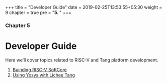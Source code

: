 +++
title = "Developer Guide"
date = 2019-02-25T13:53:55+05:30
weight = 9
chapter = true
pre = "<b>5. </b>"
+++

### Chapter 5

# Developer Guide

Here we’ll cover topics related to RISC-V and Tang platform development.

1. [Buinding RISC-V SoftCore](/en/dev-guide/building-rv-core)
2. [Using Yosys with Lichee Tang](/en/dev-guide/using-yosys)